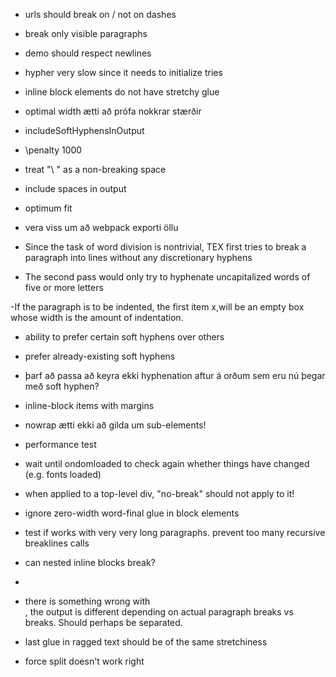 - urls should break on / not on dashes
- break only visible paragraphs
- demo should respect newlines
- hypher very slow since it needs to initialize tries
- inline block elements do not have stretchy glue
- optimal width ætti að prófa nokkrar stærðir
- includeSoftHyphensInOutput
- \penalty 1000

- treat "\ " as a non-breaking space
- include spaces in output

- optimum fit
- vera viss um að webpack exporti öllu

- Since the task of word division is nontrivial, TEX first tries to break a paragraph into lines without any discretionary hyphens
- The second pass would only try to hyphenate uncapitalized words of five or more letters

-If the paragraph is to be indented, the first item x,will be an empty box whose width is the amount of indentation.

- ability to prefer certain soft hyphens over others
- prefer already-existing soft hyphens
- þarf að passa að keyra ekki hyphenation aftur á orðum sem eru nú þegar með soft hyphen?
- inline-block items with margins

- nowrap ætti ekki að gilda um sub-elements!
- performance test
- wait until ondomloaded to check again whether things have changed (e.g. fonts loaded)

- when applied to a top-level div, "no-break" should not apply to it!

- ignore zero-width word-final glue in block elements
- test if works with very very long paragraphs. prevent too many recursive breaklines calls
- can nested inline blocks break?
- <wbr/>
- there is something wrong with <br/>, the output is different depending on actual paragraph breaks vs <br/> breaks. Should perhaps be separated.
- last glue in ragged text should be of the same stretchiness
- force split doesn't work right
